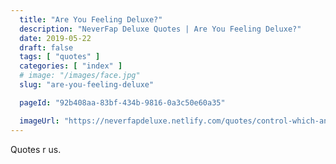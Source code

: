 ```yaml
---
  title: "Are You Feeling Deluxe?"
  description: "NeverFap Deluxe Quotes | Are You Feeling Deluxe?"
  date: 2019-05-22
  draft: false
  tags: [ "quotes" ]
  categories: [ "index" ]
  # image: "/images/face.jpg"
  slug: "are-you-feeling-deluxe"

  pageId: "92b408aa-83bf-434b-9816-0a3c50e60a35"

  imageUrl: "https://neverfapdeluxe.netlify.com/quotes/control-which-anyone-can-learn-with-practice.png"
---
```


Quotes r us.
